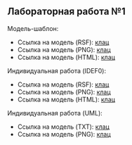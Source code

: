 ## Лабораторная работа №1

Модель-шаблон:
* Ссылка на модель (RSF): [клац](https://github.com/ndkator/StankinDesign.github.io/blob/master/Model.rsf)
* Ссылка на модель (PNG): [клац](https://github.com/ndkator/StankinDesign.github.io/blob/master/Model.png)
* Ссылка на модель (HTML): [клац](https://github.com/ndkator/StankinDesign.github.io/blob/master/Model.html)

Индивидуальная работа (IDEF0):
* Ссылка на модель (RSF): [клац](https://github.com/ndkator/StankinDesign.github.io/blob/master/Auth.rsf)
* Ссылка на модель (PNG): [клац](https://github.com/ndkator/StankinDesign.github.io/blob/master/Auth.png)
* Ссылка на модель (HTML): [клац](https://github.com/ndkator/StankinDesign.github.io/blob/master/Auth.html)

Индивидуальная работа (UML):
* Ссылка на модель (TXT): [клац](https://github.com/ndkator/StankinDesign.github.io/blob/master/first.txt)
* Ссылка на модель (PNG): [клац](https://github.com/ndkator/StankinDesign.github.io/blob/master/first.png)



